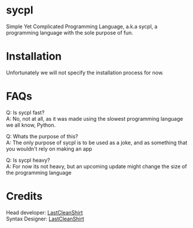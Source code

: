 # sycpl
Simple Yet Complicated Programming Language, a.k.a sycpl, a programming language with the sole purpose of fun.

# Installation
Unfortunately we will not specify the installation process for now.

# FAQs
Q: Is sycpl fast?  
A: No, not at all, as it was made using the slowest programming language we all know, Python.

Q: Whats the purpose of this?  
A: The only purpose of sycpl is to be used as a joke, and as something that you wouldn't rely on making an app

Q: Is sycpl heavy?  
A: For now its not heavy, but an upcoming update might change the size of the programming language

# Credits
Head developer: [LastCleanShirt](https://github.com/LastCleanShirt)  
Syntax Designer: [LastCleanShirt](https://github.com/LastCleanShirt)
